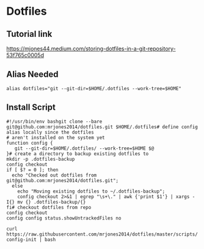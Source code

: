 # Dotfiles
## Tutorial link
https://mjones44.medium.com/storing-dotfiles-in-a-git-repository-53f765c0005d
## Alias Needed
`alias dotfiles="git --git-dir=$HOME/.dotfiles --work-tree=$HOME"`
## Install Script
```
#!/usr/bin/env bashgit clone --bare git@github.com:mrjones2014/dotfiles.git $HOME/.dotfiles# define config alias locally since the dotfiles
# aren't installed on the system yet
function config {
   git --git-dir=$HOME/.dotfiles/ --work-tree=$HOME $@
}# create a directory to backup existing dotfiles to
mkdir -p .dotfiles-backup
config checkout
if [ $? = 0 ]; then
  echo "Checked out dotfiles from git@github.com:mrjones2014/dotfiles.git";
  else
    echo "Moving existing dotfiles to ~/.dotfiles-backup";
    config checkout 2>&1 | egrep "\s+\." | awk {'print $1'} | xargs -I{} mv {} .dotfiles-backup/{}
fi# checkout dotfiles from repo
config checkout
config config status.showUntrackedFiles no
```
`curl https://raw.githubusercontent.com/mrjones2014/dotfiles/master/scripts/config-init | bash`
